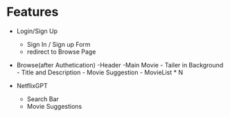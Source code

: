  # Features
 - Login/Sign Up
    - Sign In / Sign up Form
    - redirect to Browse Page
- Browse(after Authetication)
    -Header
    -Main Movie
       - Tailer in Background
       - Title and Description
       - Movie Suggestion
          - MovieList * N

- NetflixGPT
    - Search Bar
     - Movie Suggestions
